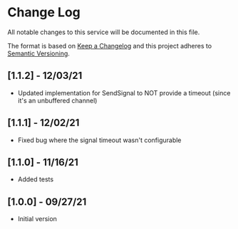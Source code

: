 # Change Log

All notable changes to this service will be documented in this file.

The format is based on [Keep a Changelog](http://keepachangelog.com/)
and this project adheres to [Semantic Versioning](http://semver.org/).

## [1.1.2] - 12/03/21

- Updated implementation for SendSignal to NOT provide a timeout (since it's an unbuffered channel)

## [1.1.1] - 12/02/21

- Fixed bug where the signal timeout wasn't configurable

## [1.1.0] - 11/16/21

- Added tests

## [1.0.0] - 09/27/21

- Initial version
